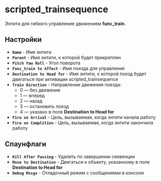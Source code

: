 ﻿# scripted_trainsequence

Энтити для гибкого управление движением **func_train**.

## Настройки

- **`Name`**  - Имя энтити
- **`Parent`** - Имя энтити, к которой будет прикреплен
- **`Pitch Yaw Roll`** - Угол поворота
- **`Func_train to Affect`**  - Имя поезда для управления
- **`Destination to Head for`**  - Имя энтити, к которой поезд будет двигаться при активации scripted_trainsequence
- **`Train Direction`** - Направление движения поезда:
  - 0 — без движения
  - 1 — вперед
  - 2 — назад
  - 3 — остановить поезд
  - 4 — указано в поле **Destination to Head for**
- **`Fire on Arrival`**  - Цель, вызываемая, когда энтити начала работу
- **`Fire on Complition`**  - Цель, вызываемая, когда энтити закончила работу

## Спаунфлаги

- **`Kill After Passing`** - Удалить по завершении секвенции
- **`Move to Destination`** - Двигаться к объекту, указанному в поле **Destination to Head for**
- **`Debug Mssgs`** - Отладочный режим с сообщениями в консоли
